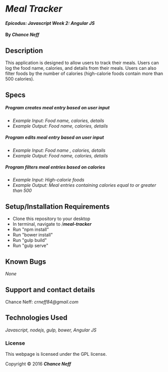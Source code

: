# _Meal Tracker_

#### _Epicodus: Javascript Week 2: Angular JS_

#### By _**Chance Neff**_

## Description

This application is designed to allow users to track their meals. Users can log the food name, calories, and details from their meals. Users can also filter foods by the number of calories (high-calorie foods contain more than 500 calories).

## Specs

##### Program creates meal entry based on user input

* _Example Input: Food name, calories, details_
* _Example Output: Food name, calories, details_

##### Program edits meal entry based on user input

* _Example Input: Food name , calories, details_
* _Example Output: Food name, calories, details_

##### Program filters meal entries based on calories

* _Example Input: High-calorie foods_
* _Example Output: Meal entries containing calories equal to or greater than 500_

## Setup/Installation Requirements

* Clone this repository to your desktop
* In terminal, navigate to /**_meal-tracker_**
* Run "npm install"
* Run "bower install"
* Run "gulp build"
* Run "gulp serve"

## Known Bugs

_None_

## Support and contact details

Chance Neff: _crneff84@gmail.com_

## Technologies Used

_Javascript, nodejs, gulp, bower, Angular JS_

### License

This webpage is licensed under the GPL license.

Copyright &copy; 2016 **_Chance Neff_**
